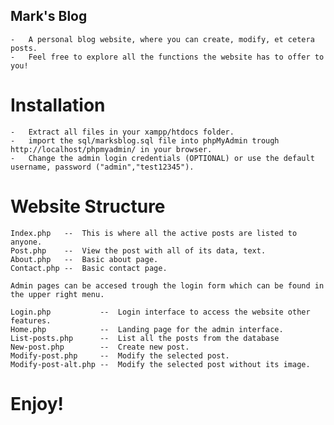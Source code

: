 ## Mark's Blog
    -   A personal blog website, where you can create, modify, et cetera posts.
    -   Feel free to explore all the functions the website has to offer to you!
# Installation
    -   Extract all files in your xampp/htdocs folder.
    -   import the sql/marksblog.sql file into phpMyAdmin trough http://localhost/phpmyadmin/ in your browser.
    -   Change the admin login credentials (OPTIONAL) or use the default username, password ("admin","test12345").
# Website Structure
    Index.php   --  This is where all the active posts are listed to anyone.
    Post.php    --  View the post with all of its data, text.
    About.php   --  Basic about page.
    Contact.php --  Basic contact page.

    Admin pages can be accesed trough the login form which can be found in the upper right menu.

    Login.php           --  Login interface to access the website other features.
    Home.php            --  Landing page for the admin interface.
    List-posts.php      --  List all the posts from the database
    New-post.php        --  Create new post.
    Modify-post.php     --  Modify the selected post.
    Modify-post-alt.php --  Modify the selected post without its image.

# Enjoy!